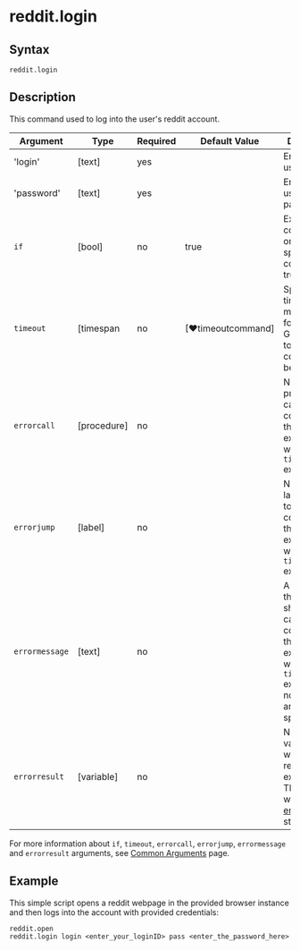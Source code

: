 # reddit.login

## Syntax

```G1ANT
reddit.login
```

## Description

This command  used to log into the user's reddit account.

| Argument | Type | Required | Default Value | Description |
| -------- | ---- | -------- | ------------- | ----------- |
| 'login'  |[text]|	  yes	 |                                                                           | Enter the user email                                    |
|'password'|[text]|   yes    |                                                                           | Enter the user password                                 |
| `if`             | [bool]     | no       | true                                                        | Executes the command only if a specified condition is true   |
| `timeout`        | [timespan  | no       | [♥timeoutcommand]| Specifies time in milliseconds for G1ANT.Robot to wait for the command to be executed |
| `errorcall`      | [procedure]| no       |                                                             | Name of a procedure to call when the command throws an exception or when a given `timeout` expires |
| `errorjump`      | [label]    | no       |                                                             | Name of the label to jump to when the command throws an exception or when a given `timeout` expires |
| `errormessage`   | [text]     | no       |                                                             | A message that will be shown in case the command throws an exception or when a given `timeout` expires, and no `errorjump` argument is specified |
| `errorresult`    | [variable] | no       |                                                             | Name of a variable that will store the returned exception. The variable will be of [error](https://manual.g1ant.com/link/G1ANT.Language/G1ANT.Language/Structures/ErrorStructure.md) structure  |

For more information about `if`, `timeout`, `errorcall`, `errorjump`, `errormessage` and `errorresult` arguments, see [Common Arguments](https://manual.g1ant.com/link/G1ANT.Manual/appendices/common-arguments.md) page.

## Example

This simple script opens a reddit webpage in the provided browser instance and then logs into the account with provided credentials:

```G1ANT
reddit.open
reddit.login login <enter_your_loginID> pass <enter_the_password_here>
```
